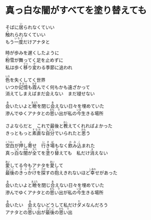 # 真っ白な闇がすべてを塗り替えても

<p>
そばに<ruby>居<rt>い</rt></ruby>られなくていい<br>
<ruby>触<rt>ふ</rt></ruby>れられなくていい<br>
もう<ruby>一度<rt>いちど</rt></ruby>だけアナタと<br>
</p>

<p>
時が歩みを遅くしたように<br>
<ruby>粉<rt>こ</rt></ruby>雪が舞ってく足を止めずに<br>
私は歩く<ruby>移<rt>うつ</rt></ruby>り<ruby>変<rt>が</rt></ruby>わる季節に追われ<br>
</p>

<p>
<ruby>色<rt>いろ</rt></ruby>を失くしてく世界<br>
いつか<ruby>記憶<rt>きおく</rt></ruby>も<ruby>霞<rt>かす</rt></ruby>んでく何もかも遠ざかって<br>
消えてしまえばまだ会えない　まだ褪せない<br>
</p>

<p>
<ruby>会<rt>あ</rt></ruby>いたいよと<ruby>瞼<rt>まぶた</rt></ruby>を閉じ<ruby>会<rt>あ</rt></ruby>えない日々を埋めていた<br>
滲んでゆくアナタとの<ruby>思<rt>おも</rt>い出<rt>で</rt></ruby>が私の<ruby>今<rt>いま</rt></ruby>生きる場所<br>
</p>

<p>
さよならだと　これで最後と<ruby>教<rt>おし</rt></ruby>えてくれればよかった<br>
きっともっと<ruby>素直<rt>すなお</rt></ruby>な<ruby>自分<rt>じぶん</rt></ruby>でいられたと<ruby>思<rt>おも</rt></ruby>う<br>
</p>

<p>
<ruby>空白<rt>くうはく</rt></ruby>が<ruby>押<rt>お</rt></ruby>し<ruby>寄<rt>よ</rt></ruby>せ　<ruby>行<rt>い</rt>き<rt>き</rt>場<rt>ば</rt></ruby>もなく<ruby>飲<rt>の</rt>み<rt>み</rt>込<rt>こ</rt></ruby>まれた<br>
真っ<ruby>白<rt>しろ</rt></ruby>な<ruby>闇<rt>やみ</rt></ruby>が<ruby>全<rt>すべ</rt></ruby>てを<ruby>塗<rt>ぬ</rt></ruby>り<ruby>替<rt>か</rt></ruby>えても　私だけ<ruby>消<rt>き</rt></ruby>えない<br>
</p>

<p>
<ruby>愛<rt>あい</rt></ruby>してる今もアナタを<ruby>愛<rt>あい</rt></ruby>して<br>
<ruby>最後<rt>さいご</rt></ruby>の<ruby>きっかけ<rt>きっかけ</rt></ruby>を<ruby>探<rt>さが</rt></ruby>すの<ruby>抱<rt>だ</rt></ruby>えきれないほど<ruby>幸<rt>しあわ</rt></ruby>せがあった<br>
</p>

<p>
<ruby>会<rt>あ</rt></ruby>いたいよと<ruby>瞼<rt>まぶた</rt></ruby>を閉じ<ruby>合<rt>あ</rt></ruby>えない日々を埋めていた<br>
滲んでゆくアナタとの<ruby>思<rt>おも</rt>い出<rt>で</rt></ruby>が私の<ruby>今<rt>いま</rt></ruby>生きる場所<br>
</p>

<p>
<ruby>会<rt>あ</rt></ruby>いたい　<ruby>会<rt>あ</rt></ruby>えないどうして私だけ<ruby>ダ<rt>だ</rt>メ</ruby>なんだろう<br>
アナタとの<ruby>思<rt>おも</rt>い</ruby><ruby>出<rt>で</rt></ruby>が<ruby>最後<rt>さいご</rt></ruby>の<ruby>思<rt>おも</rt>い出<rt>で</rt></ruby><br>
</p>
